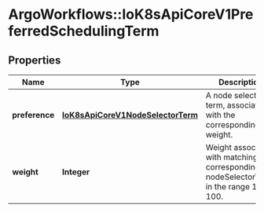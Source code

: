 # ArgoWorkflows::IoK8sApiCoreV1PreferredSchedulingTerm

## Properties
Name | Type | Description | Notes
------------ | ------------- | ------------- | -------------
**preference** | [**IoK8sApiCoreV1NodeSelectorTerm**](IoK8sApiCoreV1NodeSelectorTerm.md) | A node selector term, associated with the corresponding weight. | 
**weight** | **Integer** | Weight associated with matching the corresponding nodeSelectorTerm, in the range 1-100. | 


